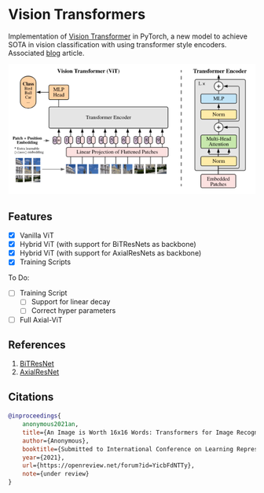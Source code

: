# Vision Transformers

Implementation of [Vision Transformer](https://openreview.net/forum?id=YicbFdNTTy) in PyTorch, a new model to achieve SOTA in vision classification with using transformer style encoders. Associated [blog](https://abhaygupta.dev/blog/vision-transformer) article.

![ViT](./static/model.png)

## Features

- [x] Vanilla ViT
- [x] Hybrid ViT (with support for BiTResNets as backbone)
- [x] Hybrid ViT (with support for AxialResNets as backbone)
- [x] Training Scripts

To Do:

- [ ] Training Script
  - [ ] Support for linear decay
  - [ ] Correct hyper parameters
- [ ] Full Axial-ViT

## References

1. [BiTResNet](https://github.com/google-research/big_transfer/tree/master/bit_pytorch)
2. [AxialResNet](https://github.com/csrhddlam/axial-deeplab)

## Citations

```BibTeX
@inproceedings{
    anonymous2021an,
    title={An Image is Worth 16x16 Words: Transformers for Image Recognition at Scale},
    author={Anonymous},
    booktitle={Submitted to International Conference on Learning Representations},
    year={2021},
    url={https://openreview.net/forum?id=YicbFdNTTy},
    note={under review}
}
```

